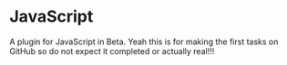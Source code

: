# JavaScript
A plugin for JavaScript in Beta. Yeah this is for making the first tasks on GitHub so do not expect it completed or actually real!!!
